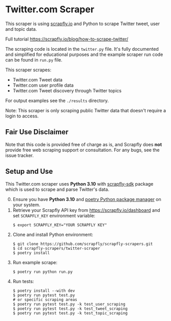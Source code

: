# Twitter.com Scraper

This scraper is using [scrapfly.io](https://scrapfly.io/) and Python to scrape Twitter tweet, user and topic data.

Full tutorial <https://scrapfly.io/blog/how-to-scrape-twitter/>

The scraping code is located in the `twitter.py` file. It's fully documented and simplified for educational purposes and the example scraper run code can be found in `run.py` file.

This scraper scrapes:
- Twitter.com Tweet data
- Twitter.com user profile data
- Twitter.com Tweet discovery through Twitter topics

For output examples see the `./results` directory.

Note: This scraper is only scraping public Twitter data that doesn't require a login to access.

## Fair Use Disclaimer

Note that this code is provided free of charge as is, and Scrapfly does __not__ provide free web scraping support or consultation. For any bugs, see the issue tracker.

## Setup and Use

This Twitter.com scraper uses __Python 3.10__ with [scrapfly-sdk](https://pypi.org/project/scrapfly-sdk/) package which is used to scrape and parse Twitter's data.

0. Ensure you have __Python 3.10__ and [poetry Python package manager](https://python-poetry.org/docs/#installation) on your system.
1. Retrieve your Scrapfly API key from <https://scrapfly.io/dashboard> and set `SCRAPFLY_KEY` environment variable:
    ```shell
    $ export SCRAPFLY_KEY="YOUR SCRAPFLY KEY"
    ```
2. Clone and install Python environment:
    ```shell
    $ git clone https://github.com/scrapfly/scrapfly-scrapers.git
    $ cd scrapfly-scrapers/twitter-scraper
    $ poetry install
    ```
3. Run example scrape:
    ```shell
    $ poetry run python run.py
    ```
4. Run tests:
    ```shell
    $ poetry install --with dev
    $ poetry run pytest test.py
    # or specific scraping areas
    $ poetry run pytest test.py -k test_user_scraping
    $ poetry run pytest test.py -k test_tweet_scraping
    $ poetry run pytest test.py -k test_topic_scraping
    ```

